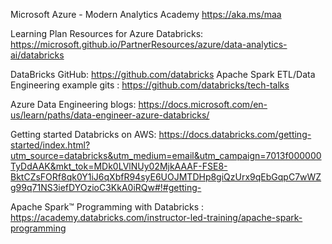 Microsoft Azure - Modern Analytics Academy
https://aka.ms/maa

Learning Plan Resources for Azure Databricks: https://microsoft.github.io/PartnerResources/azure/data-analytics-ai/databricks

DataBricks GitHub: https://github.com/databricks
Apache Spark ETL/Data Engineering example gits :
  https://github.com/databricks/tech-talks
  
Azure Data Engineering blogs: https://docs.microsoft.com/en-us/learn/paths/data-engineer-azure-databricks/

Getting started Databricks on AWS:  https://docs.databricks.com/getting-started/index.html?utm_source=databricks&utm_medium=email&utm_campaign=7013f000000TyDdAAK&mkt_tok=MDk0LVlNUy02MjkAAAF-FSE8-BktCZsFORf8qk0Y1iJ6qXbfR94syE6UOJMTDHp8giQzUrx9qEbGqpC7wWZg99q71NS3iefDYOzioC3KkA0iRQw#!#getting-

Apache Spark™ Programming with Databricks : https://academy.databricks.com/instructor-led-training/apache-spark-programming

